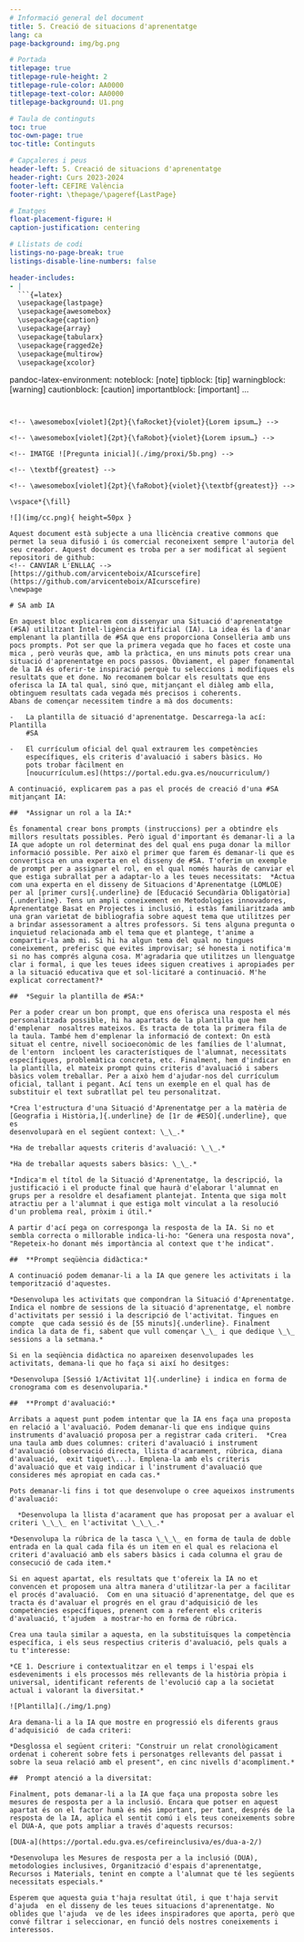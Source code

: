 ```yaml
---
# Informació general del document
title: 5. Creació de situacions d'aprenentatge
lang: ca
page-background: img/bg.png

# Portada
titlepage: true
titlepage-rule-height: 2
titlepage-rule-color: AA0000
titlepage-text-color: AA0000
titlepage-background: U1.png

# Taula de continguts
toc: true
toc-own-page: true
toc-title: Continguts

# Capçaleres i peus
header-left: 5. Creació de situacions d'aprenentatge
header-right: Curs 2023-2024
footer-left: CEFIRE València
footer-right: \thepage/\pageref{LastPage}

# Imatges
float-placement-figure: H
caption-justification: centering

# Llistats de codi
listings-no-page-break: true
listings-disable-line-numbers: false

header-includes:
- |
  ```{=latex}
  \usepackage{lastpage}
  \usepackage{awesomebox}
  \usepackage{caption}
  \usepackage{array}
  \usepackage{tabularx}
  \usepackage{ragged2e}
  \usepackage{multirow}
  \usepackage{xcolor}

  ```
pandoc-latex-environment:
  noteblock: [note]
  tipblock: [tip]
  warningblock: [warning]
  cautionblock: [caution]
  importantblock: [important]
...
```


<!-- \awesomebox[violet]{2pt}{\faRocket}{violet}{Lorem ipsum…} -->

<!-- \awesomebox[violet]{2pt}{\faRobot}{violet}{Lorem ipsum…} -->

<!-- IMATGE ![Pregunta inicial](./img/proxi/5b.png) -->

<!-- \textbf{greatest} -->

<!-- \awesomebox[violet]{2pt}{\faRobot}{violet}{\textbf{greatest}} -->

\vspace*{\fill}

![](img/cc.png){ height=50px }

Aquest document està subjecte a una llicència creative commons que permet la seua difusió i ús comercial reconeixent sempre l'autoria del seu creador. Aquest document es troba per a ser modificat al següent repositori de github:
<!-- CANVIAR L'ENLLAÇ -->
[https://github.com/arvicenteboix/AIcurscefire](https://github.com/arvicenteboix/AIcurscefire)
\newpage

# SA amb IA

En aquest bloc explicarem com dissenyar una Situació d'aprenentatge  (#SA) utilitzant Intel·ligència Artificial (IA). La idea és la d'anar emplenant la plantilla de #SA que ens proporciona Conselleria amb uns pocs prompts. Pot ser que la primera vegada que ho faces et coste una mica , però veuràs que, amb la pràctica, en uns minuts pots crear una situació d'aprenentatge en pocs passos. Òbviament, el paper fonamental de la IA és oferir-te inspiració perquè tu seleccions i modifiques els resultats que et done. No recomanem bolcar els resultats que ens oferisca la IA tal qual, sinó que, mitjançant el diàleg amb ella, obtinguem resultats cada vegada més precisos i coherents. 
Abans de començar necessitem tindre a mà dos documents:

-   La plantilla de situació d'aprenentatge. Descarrega-la ací: Plantilla
    #SA

-   El currículum oficial del qual extraurem les competències
    específiques, els criteris d'avaluació i sabers bàsics. Ho
    pots trobar fàcilment en
    [noucurrículum.es](https://portal.edu.gva.es/noucurriculum/)

A continuació, explicarem pas a pas el procés de creació d'una #SA mitjançant IA:

##  *Assignar un rol a la IA:*

És fonamental crear bons prompts (instruccions) per a obtindre els millors resultats possibles. Però igual d'important és demanar-li a la IA que adopte un rol determinat des del qual ens puga donar la millor informació possible. Per això el primer que farem és demanar-li que es convertisca en una experta en el disseny de #SA. T'oferim un exemple de prompt per a assignar el rol, en el qual només hauràs de canviar el que estiga subrallat per a adaptar-lo a les teues necessitats:  *Actua com una experta en el disseny de Situacions d'Aprenentatge (LOMLOE) per al [primer curs]{.underline} de [Educació Secundària Obligatòria]{.underline}. Tens un ampli coneixement en Metodologies innovadores, Aprenentatge Basat en Projectes i inclusió, i estàs familiaritzada amb una gran varietat de bibliografia sobre aquest tema que utilitzes per a brindar assessorament a altres professors. Si tens alguna pregunta o inquietud relacionada amb el tema que et plantege, t'anime a compartir-la amb mi. Si hi ha algun tema del qual no tingues coneixement, preferisc que evites improvisar; sé honesta i notifica'm si no has comprés alguna cosa. M'agradaria que utilitzes un llenguatge clar i formal, i que les teues idees siguen creatives i apropiades per a la situació educativa que et sol·licitaré a continuació. M'he explicat correctament?*

##  *Seguir la plantilla de #SA:*

Per a poder crear un bon prompt, que ens oferisca una resposta el més personalitzada possible, hi ha apartats de la plantilla que hem d'emplenar  nosaltres mateixos. Es tracta de tota la primera fila de la taula. També hem d'emplenar la informació de context: On està situat el centre, nivell socioeconòmic de les famílies de l'alumnat, de l'entorn  incloent les característiques de l'alumnat, necessitats específiques, problemàtica concreta, etc. Finalment, hem d'indicar en la plantilla, el mateix prompt quins criteris d'avaluació i sabers bàsics volem treballar. Per a això hem d'ajudar-nos del currículum oficial, tallant i pegant. Ací tens un exemple en el qual has de substituir el text subratllat pel teu personalitzat. 

*Crea l'estructura d'una Situació d'Aprenentatge per a la matèria de [Geografia i Història,]{.underline} de [1r de #ESO]{.underline}, que es
desenvoluparà en el següent context: \_\_.*

*Ha de treballar aquests criteris d'avaluació: \_\_.*

*Ha de treballar aquests sabers bàsics: \_\_.*

*Indica'm el títol de la Situació d'Aprenentatge, la descripció, la justificació i el producte final que haurà d'elaborar l'alumnat en grups per a resoldre el desafiament plantejat. Intenta que siga molt atractiu per a l'alumnat i que estiga molt vinculat a la resolució d'un problema real, pròxim i útil.*

A partir d'ací pega on corresponga la resposta de la IA. Si no et sembla correcta o millorable indica-li-ho: "Genera una resposta nova", "Repeteix-ho donant més importància al context que t'he indicat". 

##  **Prompt seqüència didàctica:*

A continuació podem demanar-li a la IA que genere les activitats i la temporització d'aquestes.

*Desenvolupa les activitats que compondran la Situació d'Aprenentatge. Indica el nombre de sessions de la situació d'aprenentatge, el nombre d'activitats per sessió i la descripció de l'activitat. Tingues en compte  que cada sessió és de [55 minuts]{.underline}. Finalment indica la data de fi, sabent que vull començar \_\_ i que dedique \_\_ sessions a la setmana.*

Si en la seqüència didàctica no apareixen desenvolupades les activitats, demana-li que ho faça si així ho desitges:

*Desenvolupa [Sessió 1/Activitat 1]{.underline} i indica en forma de cronograma com es desenvoluparia.*

##  **Prompt d'avaluació:*

Arribats a aquest punt podem intentar que la IA ens faça una proposta en relació a l'avaluació. Podem demanar-li que ens indique quins instruments d'avaluació proposa per a registrar cada criteri.  *Crea una taula amb dues columnes: criteri d'avaluació i instrument d'avaluació (observació directa, llista d'acarament, rúbrica, diana d'avaluació,  exit tiquet\...). Emplena-la amb els criteris d'avaluació que et vaig indicar i l'instrument d'avaluació que consideres més apropiat en cada cas.*

Pots demanar-li fins i tot que desenvolupe o cree aqueixos instruments d'avaluació:

  *Desenvolupa la llista d'acarament que has proposat per a avaluar el criteri \_\_\_ en l'activitat \_\_\_.*

*Desenvolupa la rúbrica de la tasca \_\_\_ en forma de taula de doble  entrada en la qual cada fila és un item en el qual es relaciona el criteri d'avaluació amb els sabers bàsics i cada columna el grau de consecució de cada item.*

Si en aquest apartat, els resultats que t'ofereix la IA no et convencen et proposem una altra manera d'utilitzar-la per a facilitar el procés d'avaluació.  Com en una situació d'aprenentatge, del que es tracta és d'avaluar el progrés en el grau d'adquisició de les competències específiques, prenent com a referent els criteris d'avaluació, t'ajudem  a mostrar-ho en forma de rúbrica.

Crea una taula similar a aquesta, en la substituïsques la competència específica, i els seus respectius criteris d'avaluació, pels quals a tu t'interesse:

*CE 1. Descriure i contextualitzar en el temps i l'espai els esdeveniments i els processos més rellevants de la història pròpia i universal, identificant referents de l'evolució cap a la societat actual i valorant la diversitat.*

![Plantilla](./img/1.png)

Ara demana-li a la IA que mostre en progressió els diferents graus d'adquisició  de cada criteri:

*Desglossa el següent criteri: "Construir un relat cronològicament ordenat i coherent sobre fets i personatges rellevants del passat i sobre la seua relació amb el present", en cinc nivells d'acompliment.* 

##  Prompt atenció a la diversitat:

Finalment, pots demanar-li a la IA que faça una proposta sobre les mesures de resposta per a la inclusió. Encara que potser en aquest apartat és on el factor humà és més important, per tant, després de la resposta de la IA, aplica el sentit comú i els teus coneixements sobre el DUA-A, que pots ampliar a través d'aquests recursos: 

[DUA-a](https://portal.edu.gva.es/cefireinclusiva/es/dua-a-2/)

*Desenvolupa les Mesures de resposta per a la inclusió (DUA), metodologies inclusives, Organització d'espais d'aprenentatge, Recursos i Materials, tenint en compte a l'alumnat que té les següents necessitats especials.*

Esperem que aquesta guia t'haja resultat útil, i que t'haja servit d'ajuda  en el disseny de les teues situacions d'aprenentatge. No oblides que l'ajuda  ve de les idees inspiradores que aporta, però que convé filtrar i seleccionar, en funció dels nostres coneixements i interessos.